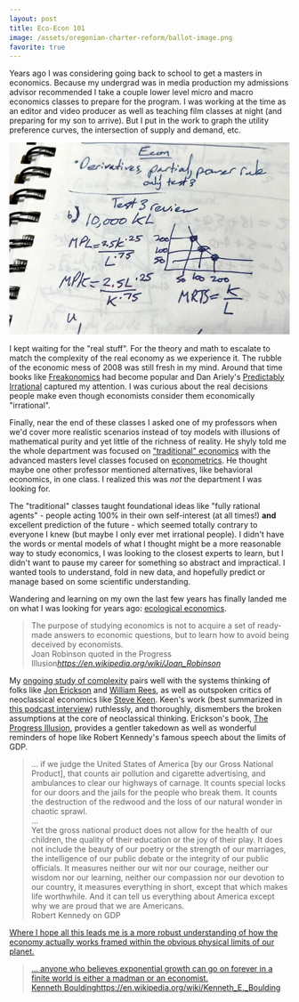 ```yaml
---
layout: post
title: Eco-Econ 101
image: /assets/oregonian-charter-reform/ballot-image.png
favorite: true
---
```


Years ago I was considering going back to school to get a masters in economics. Because my undergrad was in media production my admissions advisor recommended I take a couple lower level micro and macro economics classes to prepare for the program. I was working at the time as an editor and video producer as well as teaching film classes at night (and preparing for my son to arrive). But I put in the work to graph the utility preference curves, the intersection of supply and demand, etc.

![Economics class homework](/assets/eco-econ101/notebook.jpeg)

I kept waiting for the "real stuff". For the theory and math to escalate to match the complexity of the real economy as we experience it. The rubble of the economic mess of 2008 was still fresh in my mind. Around that time books like [Freakonomics](https://en.wikipedia.org/wiki/Freakonomics) had become popular and Dan Ariely's [Predictably Irrational](https://en.wikipedia.org/wiki/Predictably_Irrational) captured my attention. I was curious about the real decisions people make even though economists consider them economically "irrational".

Finally, near the end of these classes I asked one of my professors when we'd cover more realistic scenarios instead of toy models with illusions of mathematical purity and yet little of the richness of reality. He shyly told me the whole department was focused on ["traditional" economics](https://en.wikipedia.org/wiki/Neoclassical_economics) with the advanced masters level classes focused on [econometrics](https://en.wikipedia.org/wiki/Econometrics). He thought maybe one other professor mentioned alternatives, like behavioral economics, in one class. I realized this was _not_ the department I was looking for.

The "traditional" classes taught foundational ideas like "fully rational agents" - people acting 100% in their own self-interest (at all times!) **and** excellent prediction of the future - which seemed totally contrary to everyone I knew (but maybe I only ever met irrational people). I didn't have the words or mental models of what I thought might be a more reasonable way to study economics, I was looking to the closest experts to learn, but I didn't want to pause my career for something so abstract and impractical. I wanted tools to understand, fold in new data, and hopefully predict or manage based on some scientific understanding. 

Wandering and learning on my own the last few years has finally landed me on what I was looking for years ago: [ecological economics](https://en.wikipedia.org/wiki/Ecological_economics). 

<blockquote class="quoteback" darkmode="true" data-title="Joan Robinson quoted in the Progress Illusion" data-author="Joan Robinson" cite="https://en.wikipedia.org/wiki/Joan_Robinson">
<div>
The purpose of studying economics is not to acquire a set of ready-made answers to economic questions, but to learn how to avoid being deceived by economists.
</div>
<footer>Joan Robinson quoted in the Progress Illusion<cite><a href="https://en.wikipedia.org/wiki/Joan_Robinson">https://en.wikipedia.org/wiki/Joan_Robinson</a></cite></footer>
</blockquote><script src="https://cdn.jsdelivr.net/gh/Blogger-Peer-Review/quotebacks@1/quoteback.js"></script>

My [ongoing study of complexity](/complex-systems/) pairs well with the systems thinking of folks like [Jon Erickson](https://en.wikipedia.org/wiki/Jon_David_Erickson) and [William Rees](https://en.wikipedia.org/wiki/William_E._Rees), as well as outspoken critics of neoclassical economics like [Steve Keen](https://en.wikipedia.org/wiki/Steve_Keen). Keen's work (best summarized in [this podcast interview](https://www.thegreatsimplification.com/episode/30-steve-keen)) ruthlessly, and thoroughly, dismembers the broken assumptions at the core of neoclassical thinking. Erickson's book, [The Progress Illusion](https://bookshop.org/p/books/the-progress-illusion-reclaiming-our-future-from-the-fairytale-of-economics-jon-d-erickson/18434602?ean=9781642832525), provides a gentler takedown as well as wonderful reminders of hope like Robert Kennedy's famous speech about the limits of GDP.


<blockquote class="quoteback" darkmode="true" data-title="Robert Kennedy on GDP" data-author="Robert Kennedy" cite="https://www.youtube.com/watch?v=3FAmr1la6w0">
<div>
... if we judge the United States of America [by our Gross National Product], that counts air pollution and cigarette advertising, and ambulances to clear our highways of carnage. It counts special locks for our doors and the jails for the people who break them. It counts the destruction of the redwood and the loss of our natural wonder in chaotic sprawl. 
<br>...<br>
Yet the gross national product does not allow for the health of our children, the quality of their education or the joy of their play. It does not include the beauty of our poetry or the strength of our marriages, the intelligence of our public debate or the integrity of our public officials. It measures neither our wit nor our courage, neither our wisdom nor our learning, neither our compassion nor our devotion to our country, it measures everything in short, except that which makes life worthwhile. And it can tell us everything about America except why we are proud that we are Americans.
</div>
<footer>Robert Kennedy on GDP<cite><a href="https://www.youtube.com/watch?v=3FAmr1la6w0"</a></cite></footer>
</blockquote><script src="https://cdn.jsdelivr.net/gh/Blogger-Peer-Review/quotebacks@1/quoteback.js"></script>

Where I hope all this leads me is a more robust understanding of how the economy actually works framed within the obvious physical limits of our planet.

<blockquote class="quoteback" darkmode="true" data-title="Kenneth Boulding" data-author="Kenneth Boulding" cite="https://en.wikipedia.org/wiki/Kenneth_E._Boulding">
<div>
... anyone who believes exponential growth can go on forever in a finite world is either a madman or an economist.
</div>
<footer>Kenneth Boulding<cite><a href="https://en.wikipedia.org/wiki/Kenneth_E._Boulding">https://en.wikipedia.org/wiki/Kenneth_E._Boulding</a></cite></footer>
</blockquote><script src="https://cdn.jsdelivr.net/gh/Blogger-Peer-Review/quotebacks@1/quoteback.js"></script>